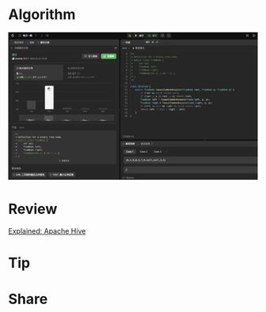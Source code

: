 # Algorithm

![](../../../images/temp/zhenran-2024-02-25-lc.png)

# Review

[Explained: Apache Hive](https://medium.com/@john_tringham/explained-apache-hive-5c801f543cb6)

# Tip



# Share

